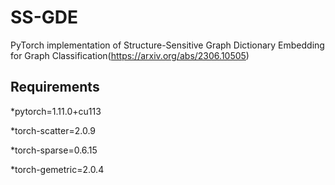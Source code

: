 # SS-GDE

PyTorch implementation of Structure-Sensitive Graph Dictionary Embedding for Graph Classification(https://arxiv.org/abs/2306.10505)



## Requirements


*pytorch=1.11.0+cu113

*torch-scatter=2.0.9

*torch-sparse=0.6.15

*torch-gemetric=2.0.4
